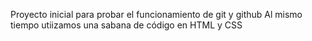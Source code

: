 Proyecto inicial para probar el funcionamiento de git y github
Al mismo tiempo utiizamos una sabana de código en HTML y CSS

